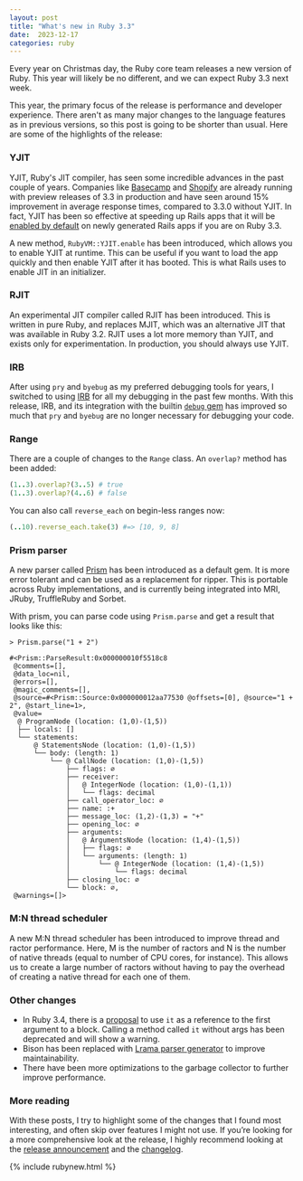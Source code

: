 ```yaml
---
layout: post
title: "What's new in Ruby 3.3"
date:  2023-12-17
categories: ruby
---
```


Every year on Christmas day,
the Ruby core team releases
a new version of Ruby.
This year will likely be no different,
and we can expect Ruby 3.3 next week.

This year,
the primary focus of the release
is performance and developer experience.
There aren't as many
major changes to the language features
as in previous versions,
so this post is going to be shorter than usual.
Here are some of
the highlights of the release:

### YJIT

YJIT, Ruby's JIT compiler,
has seen some incredible advances
in the past couple of years.
Companies like
[Basecamp](https://dev.37signals.com/yjit-is-fast/)
and
[Shopify](https://railsatscale.com/2023-09-18-ruby-3-3-s-yjit-runs-shopify-s-production-code-15-faster/)
are already running
with preview releases of 3.3 in production
and have seen around 15% improvement
in average response times,
compared to 3.3.0 without YJIT.
In fact,
YJIT has been so effective
at speeding up Rails apps
that it will be
[enabled by default](https://github.com/rails/rails/pull/49947)
on newly generated Rails apps
if you are on Ruby 3.3.

A new method,
`RubyVM::YJIT.enable`
has been introduced,
which allows you to enable YJIT at runtime.
This can be useful
if you want to load the app quickly
and then enable YJIT
after it has booted.
This is what Rails uses to enable JIT
in an initializer.

### RJIT

An experimental JIT compiler called RJIT
has been introduced.
This is written in pure Ruby,
and replaces MJIT,
which was an alternative JIT
that was available in Ruby 3.2.
RJIT uses a lot more memory than YJIT,
and exists only for experimentation.
In production,
you should always use YJIT.

### IRB

After using `pry` and `byebug`
as my preferred debugging tools for years,
I switched to using [IRB](https://github.com/ruby/irb#usage)
for all my debugging
in the past few months.
With this release,
IRB, and its integration
with the builtin [`debug` gem](https://github.com/ruby/debug#how-to-use)
has improved so much
that `pry` and `byebug`
are no longer necessary
for debugging your code.

### Range

There are a couple of changes to the `Range` class.
An `overlap?` method has been added:

```ruby
(1..3).overlap?(3..5) # true
(1..3).overlap?(4..6) # false
```

You can also call `reverse_each`
on begin-less ranges now:

```ruby
(..10).reverse_each.take(3) #=> [10, 9, 8]
```

### Prism parser

A new parser called [Prism](https://github.com/ruby/prism)
has been introduced as a default gem.
It is more error tolerant
and can be used as a replacement for ripper.
This is portable across Ruby implementations,
and is currently being integrated into
MRI, JRuby, TruffleRuby and Sorbet.

With prism,
you can parse code using
`Prism.parse`
and get a result that looks like this:

```
> Prism.parse("1 + 2")

#<Prism::ParseResult:0x000000010f5518c8
 @comments=[],
 @data_loc=nil,
 @errors=[],
 @magic_comments=[],
 @source=#<Prism::Source:0x000000012aa77530 @offsets=[0], @source="1 + 2", @start_line=1>,
 @value=
  @ ProgramNode (location: (1,0)-(1,5))
  ├── locals: []
  └── statements:
      @ StatementsNode (location: (1,0)-(1,5))
      └── body: (length: 1)
          └── @ CallNode (location: (1,0)-(1,5))
              ├── flags: ∅
              ├── receiver:
              │   @ IntegerNode (location: (1,0)-(1,1))
              │   └── flags: decimal
              ├── call_operator_loc: ∅
              ├── name: :+
              ├── message_loc: (1,2)-(1,3) = "+"
              ├── opening_loc: ∅
              ├── arguments:
              │   @ ArgumentsNode (location: (1,4)-(1,5))
              │   ├── flags: ∅
              │   └── arguments: (length: 1)
              │       └── @ IntegerNode (location: (1,4)-(1,5))
              │           └── flags: decimal
              ├── closing_loc: ∅
              └── block: ∅,
 @warnings=[]>
```

### M:N thread scheduler

A new M:N thread scheduler has been introduced
to improve thread and ractor performance.
Here, M is the number of ractors
and N is the number of native threads
(equal to number of CPU cores, for instance).
This allows us to create a large number of ractors
without having to pay the overhead
of creating a native thread for each one of them.

### Other changes

- In Ruby 3.4,
  there is a [proposal](https://bugs.ruby-lang.org/issues/18980)
  to use `it` as a reference
  to the first argument to a block.
  Calling a method called `it` without args
  has been deprecated
  and will show a warning.
- Bison has been replaced with
  [Lrama parser generator](https://github.com/yui-knk/lrama)
  to improve maintainability.
- There have been more optimizations
  to the garbage collector
  to further improve performance.

### More reading

With these posts,
I try to highlight some of the changes
that I found most interesting,
and often skip over features I might not use.
If you’re looking for a more comprehensive look at the release,
I highly recommend looking at the
[release announcement](https://www.ruby-lang.org/en/news/2023/12/11/ruby-3-3-0-rc1-released/)
and the [changelog](https://github.com/ruby/ruby/blob/v3_3_0_rc1/NEWS.md).

{% include rubynew.html %}
